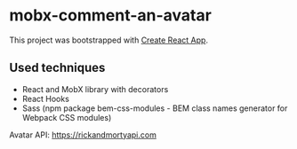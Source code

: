 # mobx-comment-an-avatar

This project was bootstrapped with [Create React App](https://github.com/facebook/create-react-app).

## Used techniques

* React and MobX library with decorators
* React Hooks
* Sass (npm package bem-css-modules - BEM class names generator for Webpack CSS modules)

Avatar API: https://rickandmortyapi.com



